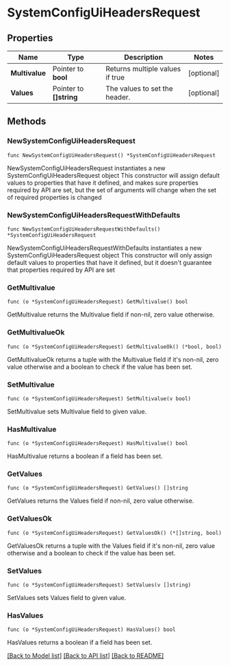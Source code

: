 # SystemConfigUiHeadersRequest

## Properties

Name | Type | Description | Notes
------------ | ------------- | ------------- | -------------
**Multivalue** | Pointer to **bool** | Returns multiple values if true | [optional] 
**Values** | Pointer to **[]string** | The values to set the header. | [optional] 

## Methods

### NewSystemConfigUiHeadersRequest

`func NewSystemConfigUiHeadersRequest() *SystemConfigUiHeadersRequest`

NewSystemConfigUiHeadersRequest instantiates a new SystemConfigUiHeadersRequest object
This constructor will assign default values to properties that have it defined,
and makes sure properties required by API are set, but the set of arguments
will change when the set of required properties is changed

### NewSystemConfigUiHeadersRequestWithDefaults

`func NewSystemConfigUiHeadersRequestWithDefaults() *SystemConfigUiHeadersRequest`

NewSystemConfigUiHeadersRequestWithDefaults instantiates a new SystemConfigUiHeadersRequest object
This constructor will only assign default values to properties that have it defined,
but it doesn't guarantee that properties required by API are set

### GetMultivalue

`func (o *SystemConfigUiHeadersRequest) GetMultivalue() bool`

GetMultivalue returns the Multivalue field if non-nil, zero value otherwise.

### GetMultivalueOk

`func (o *SystemConfigUiHeadersRequest) GetMultivalueOk() (*bool, bool)`

GetMultivalueOk returns a tuple with the Multivalue field if it's non-nil, zero value otherwise
and a boolean to check if the value has been set.

### SetMultivalue

`func (o *SystemConfigUiHeadersRequest) SetMultivalue(v bool)`

SetMultivalue sets Multivalue field to given value.

### HasMultivalue

`func (o *SystemConfigUiHeadersRequest) HasMultivalue() bool`

HasMultivalue returns a boolean if a field has been set.

### GetValues

`func (o *SystemConfigUiHeadersRequest) GetValues() []string`

GetValues returns the Values field if non-nil, zero value otherwise.

### GetValuesOk

`func (o *SystemConfigUiHeadersRequest) GetValuesOk() (*[]string, bool)`

GetValuesOk returns a tuple with the Values field if it's non-nil, zero value otherwise
and a boolean to check if the value has been set.

### SetValues

`func (o *SystemConfigUiHeadersRequest) SetValues(v []string)`

SetValues sets Values field to given value.

### HasValues

`func (o *SystemConfigUiHeadersRequest) HasValues() bool`

HasValues returns a boolean if a field has been set.


[[Back to Model list]](../README.md#documentation-for-models) [[Back to API list]](../README.md#documentation-for-api-endpoints) [[Back to README]](../README.md)


